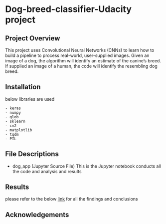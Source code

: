 # Dog-breed-classifier-Udacity project


## Project Overview
This project uses Convolutional Neural Networks (CNNs) to learn how to build a pipeline to process real-world, user-supplied images. Given an image of a dog, the  algorithm will identify an estimate of the canine’s breed. If supplied an image of a human, the code will identify the resembling dog breed.


## Installation
below libraries are used

    - keras
    - numpy
    - glob
    - sklearn
    - cv2
    - matplotlib
    - tqdm
    - PIL


## File Descriptions

- dog_app (Jupyter Source File)
This is the Jupyter notebook conducts all the code and analysis and results

## Results

please refer to the below [link](https://medium.com/@chris89_73696/dog-breed-identification-27dae925d45d) for all the findings and conclusions

## Acknowledgements

